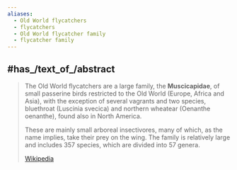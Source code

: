 ```yaml
---
aliases:
  - Old World flycatchers
  - flycatchers
  - Old World flycatcher family
  - flycatcher family
---
```



## #has_/text_of_/abstract 

> The Old World flycatchers are a large family, the **Muscicapidae**, 
> of small passerine birds restricted to the Old World (Europe, Africa and Asia), 
> with the exception of several vagrants and two species, bluethroat (Luscinia svecica) 
> and northern wheatear (Oenanthe oenanthe), found also in North America. 
> 
> These are mainly small arboreal insectivores, 
> many of which, as the name implies, take their prey on the wing. 
> The family is relatively large and includes 357 species, which are divided into 57 genera.
>
> [Wikipedia](https://en.wikipedia.org/wiki/Old%20World%20flycatcher)  

